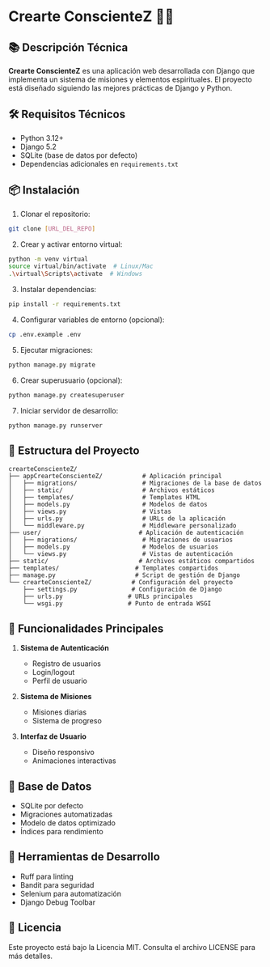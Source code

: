 # Crearte ConscienteZ 🌿✨

## 📚 Descripción Técnica

**Crearte ConscienteZ** es una aplicación web desarrollada con Django que implementa un sistema de misiones y elementos espirituales. El proyecto está diseñado siguiendo las mejores prácticas de Django y Python.

## 🛠️ Requisitos Técnicos

- Python 3.12+
- Django 5.2
- SQLite (base de datos por defecto)
- Dependencias adicionales en `requirements.txt`

## 📦 Instalación

1. Clonar el repositorio:
```bash
git clone [URL_DEL_REPO]
```

2. Crear y activar entorno virtual:
```bash
python -m venv virtual
source virtual/bin/activate  # Linux/Mac
.\virtual\Scripts\activate  # Windows
```

3. Instalar dependencias:
```bash
pip install -r requirements.txt
```

4. Configurar variables de entorno (opcional):
```bash
cp .env.example .env
```

5. Ejecutar migraciones:
```bash
python manage.py migrate
```

6. Crear superusuario (opcional):
```bash
python manage.py createsuperuser
```

7. Iniciar servidor de desarrollo:
```bash
python manage.py runserver
```

## 📁 Estructura del Proyecto

```
crearteConscienteZ/
├── appCrearteConscienteZ/           # Aplicación principal
│   ├── migrations/                  # Migraciones de la base de datos
│   ├── static/                      # Archivos estáticos
│   ├── templates/                   # Templates HTML
│   ├── models.py                    # Modelos de datos
│   ├── views.py                     # Vistas
│   ├── urls.py                      # URLs de la aplicación
│   └── middleware.py                # Middleware personalizado
├── user/                           # Aplicación de autenticación
│   ├── migrations/                  # Migraciones de usuarios
│   ├── models.py                    # Modelos de usuarios
│   └── views.py                     # Vistas de autenticación
├── static/                         # Archivos estáticos compartidos
├── templates/                     # Templates compartidos
├── manage.py                      # Script de gestión de Django
└── crearteConscienteZ/           # Configuración del proyecto
    ├── settings.py               # Configuración de Django
    ├── urls.py                  # URLs principales
    └── wsgi.py                  # Punto de entrada WSGI
```

## 🚀 Funcionalidades Principales

1. **Sistema de Autenticación**
   - Registro de usuarios
   - Login/logout
   - Perfil de usuario

2. **Sistema de Misiones**
   - Misiones diarias
   - Sistema de progreso
   

3. **Interfaz de Usuario**
   - Diseño responsivo
   - Animaciones interactivas
   

## 💾 Base de Datos

- SQLite por defecto
- Migraciones automatizadas
- Modelo de datos optimizado
- Índices para rendimiento

## 🔧 Herramientas de Desarrollo

- Ruff para linting
- Bandit para seguridad
- Selenium para automatización
- Django Debug Toolbar



## 📄 Licencia

Este proyecto está bajo la Licencia MIT. Consulta el archivo LICENSE para más detalles.

#